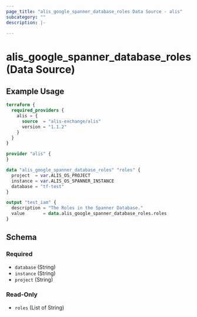 ```yaml
---
page_title: "alis_google_spanner_database_roles Data Source - alis"
subcategory: ""
description: |-
  
---
```


# alis_google_spanner_database_roles (Data Source)



## Example Usage

```terraform
terraform {
  required_providers {
    alis = {
      source  = "alis-exchange/alis"
      version = "1.1.2"
    }
  }
}

provider "alis" {
}

data "alis_google_spanner_database_roles" "roles" {
  project  = var.ALIS_OS_PROJECT
  instance = var.ALIS_OS_SPANNER_INSTANCE
  database = "tf-test"
}

output "test_iam" {
  description = "The Roles in the Spanner Database."
  value       = data.alis_google_spanner_database_roles.roles
}
```

<!-- schema generated by tfplugindocs -->
## Schema

### Required

- `database` (String)
- `instance` (String)
- `project` (String)

### Read-Only

- `roles` (List of String)